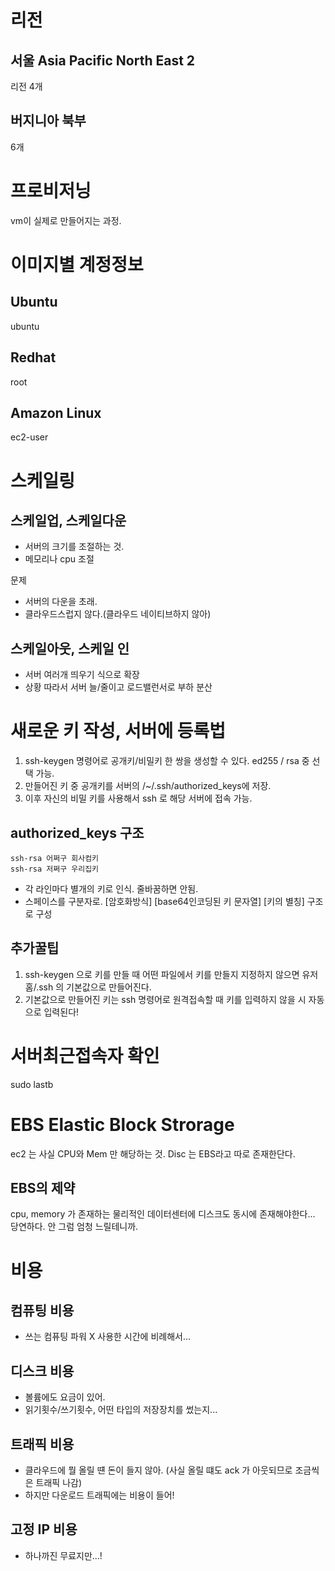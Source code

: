 # 리전
## 서울 Asia Pacific North East 2
리전 4개

## 버지니아 북부 
6개

# 프로비저닝
vm이 실제로 만들어지는 과정.

# 이미지별 계정정보
## Ubuntu
ubuntu
## Redhat
root
## Amazon Linux
ec2-user

# 스케일링
## 스케일업, 스케일다운
- 서버의 크기를 조절하는 것.
- 메모리나 cpu 조절

문제
- 서버의 다운을 초래.
- 클라우드스럽지 않다.(클라우드 네이티브하지 않아)

## 스케일아웃, 스케일 인
- 서버 여러개 띄우기 식으로 확장
- 상황 따라서 서버 늘/줄이고 로드밸런서로 부하 분산


# 새로운 키 작성, 서버에 등록법
1. ssh-keygen 명령어로 공개키/비밀키 한 쌍을 생성할 수 있다. ed255 / rsa 중 선택 가능.
2. 만들어진 키 중 공개키를 서버의 /~/.ssh/authorized_keys에 저장.
3. 이후 자신의 비밀 키를 사용해서 ssh 로 해당 서버에 접속 가능.

## authorized_keys 구조
```
ssh-rsa 어쩌구 회사컴키
ssh-rsa 저쩌구 우리집키
```
- 각 라인마다 별개의 키로 인식. 줄바꿈하면 안됨.
- 스페이스를 구분자로. [암호화방식] [base64인코딩된 키 문자열] [키의 별칭] 구조로 구성

## 추가꿀팁
1. ssh-keygen 으로 키를 만들 때 어떤 파일에서 키를 만들지 지정하지 않으면 유저홈/.ssh 의 기본값으로 만들어진다.
2. 기본값으로 만들어진 키는 ssh 명령어로 원격접속할 때 키를 입력하지 않을 시 자동으로 입력된다!

# 서버최근접속자 확인
sudo lastb

# EBS Elastic Block Strorage
ec2 는 사실 CPU와 Mem 만 해당하는 것.
Disc 는 EBS라고 따로 존재한단다.

## EBS의 제약
cpu, memory 가 존재하는 물리적인 데이터센터에 디스크도 동시에 존재해야한다... 당연하다. 안 그럼 엄청 느릴테니까.

# 비용
## 컴퓨팅 비용
- 쓰는 컴퓨팅 파워 X 사용한 시간에 비례해서...
## 디스크 비용
- 볼륨에도 요금이 있어.
- 읽기횟수/쓰기횟수, 어떤 타입의 저장장치를 썼는지...
## 트래픽 비용
- 클라우드에 뭘 올릴 떈 돈이 들지 않아. (사실 올릴 떄도 ack 가 아웃되므로 조금씩은 트래픽 나감)
- 하지만 다운로드 트래픽에는 비용이 들어!
## 고정 IP 비용
- 하나까진 무료지만...!